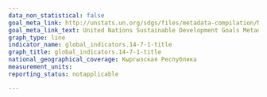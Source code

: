 ```yaml
---
data_non_statistical: false
goal_meta_link: http://unstats.un.org/sdgs/files/metadata-compilation/Metadata-Goal-14.pdf
goal_meta_link_text: United Nations Sustainable Development Goals Metadata (pdf 288kB)
graph_type: line
indicator_name: global_indicators.14-7-1-title
graph_title: global_indicators.14-7-1-title
national_geographical_coverage: Кыргызская Республика
measurement_units: 
reporting_status: notapplicable

---
```

